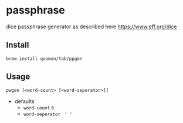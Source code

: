 # passphrase
dice passphrase generator as described here https://www.eff.org/dice

## Install
`brew install qoomon/tab/ppgen`

## Usage
`pwgen [<word-count> [<word-seperator>]] `
* defaults
  * `word-count` `6`
  * `word-seperator` ` ' '`
